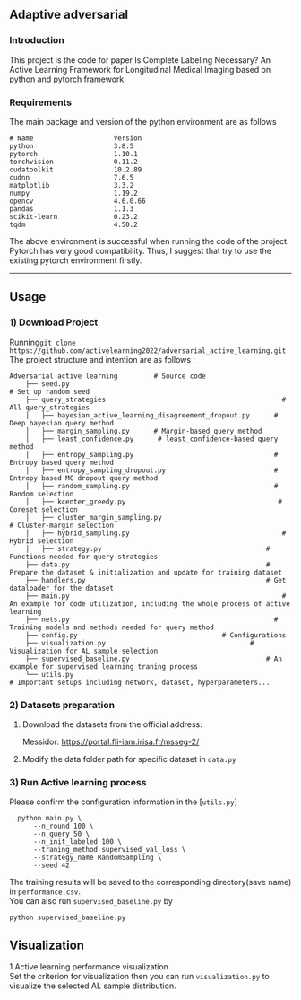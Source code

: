 ## Adaptive adversarial 
### Introduction
This project is the code for paper Is Complete Labeling Necessary? An Active Learning Framework for Longitudinal Medical Imaging based on python and pytorch framework.
  

### Requirements  
The main package and version of the python environment are as follows
```
# Name                    Version         
python                    3.8.5                    
pytorch                   1.10.1         
torchvision               0.11.2         
cudatoolkit               10.2.89       
cudnn                     7.6.5           
matplotlib                3.3.2              
numpy                     1.19.2        
opencv                    4.6.0.66         
pandas                    1.1.3               
scikit-learn              0.23.2                
tqdm                      4.50.2             
```  

The above environment is successful when running the code of the project. Pytorch has very good compatibility. Thus, I suggest that try to use the existing pytorch environment firstly.

---  
## Usage 
### 1) Download Project 

Running```git clone https://github.com/activelearning2022/adversarial_active_learning.git```  
The project structure and intention are as follows : 
```
Adversarial active learning			# Source code		
    ├── seed.py			 	                                          # Set up random seed
    ├── query_strategies		                                    # All query_strategies
    │   ├── bayesian_active_learning_disagreement_dropout.py	  # Deep bayesian query method
    │   ├── margin_sampling.py      # Margin-based query method
    │   ├── least_confidence.py      # least_confidence-based query method
    │   ├── entropy_sampling.py		                              # Entropy based query method
    │   ├── entropy_sampling_dropout.py		                      # Entropy based MC dropout query method
    │   ├── random_sampling.py		                              # Random selection
    │   ├── kcenter_greedy.py                                      # Coreset selection
    │   ├── cluster_margin_sampling.py                                      # Cluster-margin selection
    │   ├── hybrid_sampling.py                                      # Hybrid selection
    │   ├── strategy.py                                         # Functions needed for query strategies
    ├── data.py	                                                # Prepare the dataset & initialization and update for training dataset
    ├── handlers.py                                             # Get dataloader for the dataset
    ├── main.py			                                            # An example for code utilization, including the whole process of active learning
    ├── nets.py		                                              # Training models and methods needed for query method
    ├── config.py                                    # Configurations
    ├── visualization.py                                    # Visualization for AL sample selection
    ├── supervised_baseline.py	                                # An example for supervised learning traning process
    └── utils.py			                                          # Important setups including network, dataset, hyperparameters...
```
### 2) Datasets preparation 
1. Download the datasets from the official address:
   
   Messidor: https://portal.fli-iam.irisa.fr/msseg-2/
   
   
2. Modify the data folder path for specific dataset in `data.py`

### 3) Run Active learning process 
Please confirm the configuration information in the [`utils.py`]
```
  python main.py \
      --n_round 100 \
      --n_query 50 \
      --n_init_labeled 100 \
      --traning_method supervised_val_loss \
      --strategy_name RandomSampling \
      --seed 42
```
The training results will be saved to the corresponding directory(save name) in `performance.csv`.  
You can also run `supervised_baseline.py` by
```
python supervised_baseline.py
```

## Visualization
1 Active learning performance visualization  
Set the criterion for visualization then you can run `visualization.py` to visualize the selected AL sample distribution.


